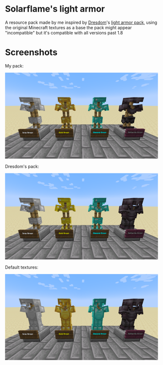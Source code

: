 # Solarflame's light armor
A resource pack made by me inspired by [Dresdom](https://www.reddit.com/user/Dresdom/)'s [light armor pack](https://www.reddit.com/r/Minecraft/comments/7e8zqv/i_made_a_light_armor_resource_pack/), using the original Minecraft textures as a base
the pack might appear "incompatible" but it's compatible with all versions past 1.8
# Screenshots
My pack:

![Solar's pack](images/solar.png)

Dresdom's pack:

![Dresdom's pack](images/dresdom.png)

Default textures:

![Default textures](images/vanilla.png)
